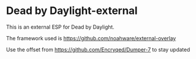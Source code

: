 # Dead by Daylight-external

This is an external ESP for Dead by Daylight.

The framework used is https://github.com/noahware/external-overlay

Use the offset from https://github.com/Encryqed/Dumper-7 to stay updated

